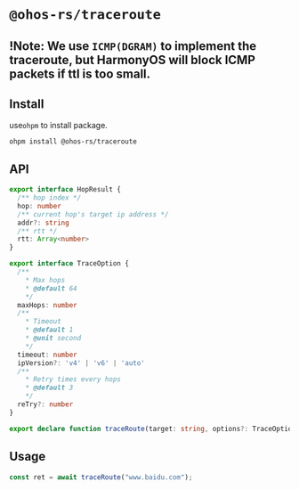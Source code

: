 # `@ohos-rs/traceroute`

## !Note: We use `ICMP(DGRAM)` to implement the traceroute, but HarmonyOS will block ICMP packets if ttl is too small.

## Install

use`ohpm` to install package.

```shell
ohpm install @ohos-rs/traceroute
```

## API

```ts
export interface HopResult {
  /** hop index */
  hop: number
  /** current hop's target ip address */
  addr?: string
  /** rtt */
  rtt: Array<number>
}

export interface TraceOption {
  /**
    * Max hops
    * @default 64
    */
  maxHops: number
  /**
    * Timeout
    * @default 1
    * @unit second
    */
  timeout: number
  ipVersion?: 'v4' | 'v6' | 'auto'
  /**
    * Retry times every hops
    * @default 3
    */
  reTry?: number
}

export declare function traceRoute(target: string, options?: TraceOption | undefined | null): Promise<HopResult[]>
```

## Usage

```ts
const ret = await traceRoute("www.baidu.com");
```

